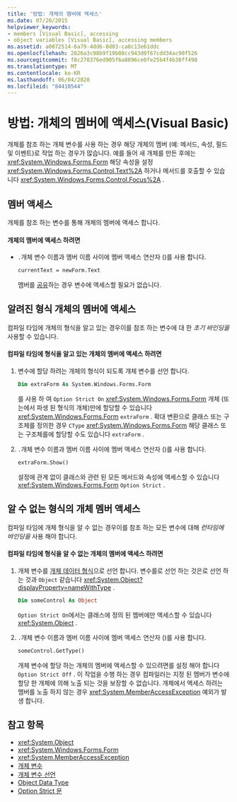 ```yaml
---
title: '방법: 개체의 멤버에 액세스'
ms.date: 07/20/2015
helpviewer_keywords:
- members [Visual Basic], accessing
- object variables [Visual Basic], accessing members
ms.assetid: a0072514-6a79-4dd6-8d03-ca8c13e61ddc
ms.openlocfilehash: 2826a3c98b9f19b08cc943d0f67cdd34ac90f526
ms.sourcegitcommit: f8c270376ed905f6a8896ce0fe25b4f4b38ff498
ms.translationtype: MT
ms.contentlocale: ko-KR
ms.lasthandoff: 06/04/2020
ms.locfileid: "84410544"
---
```

# <a name="how-to-access-members-of-an-object-visual-basic"></a>방법: 개체의 멤버에 액세스(Visual Basic)

개체를 참조 하는 개체 변수를 사용 하는 경우 해당 개체의 멤버 (예: 메서드, 속성, 필드 및 이벤트)로 작업 하는 경우가 많습니다. 예를 들어 새 개체를 만든 후에는 <xref:System.Windows.Forms.Form> 해당 속성을 설정 <xref:System.Windows.Forms.Control.Text%2A> 하거나 메서드를 호출할 수 있습니다 <xref:System.Windows.Forms.Control.Focus%2A> .

## <a name="accessing-members"></a>멤버 액세스

개체를 참조 하는 변수를 통해 개체의 멤버에 액세스 합니다.

#### <a name="to-access-members-of-an-object"></a>개체의 멤버에 액세스 하려면

- `.`개체 변수 이름과 멤버 이름 사이에 멤버 액세스 연산자 ()를 사용 합니다.

    ```vb
    currentText = newForm.Text
    ```

    멤버를 [공유](../../../language-reference/modifiers/shared.md)하는 경우 변수에 액세스할 필요가 없습니다.

## <a name="accessing-members-of-an-object-of-known-type"></a>알려진 형식 개체의 멤버에 액세스

컴파일 타임에 개체의 형식을 알고 있는 경우이를 참조 하는 변수에 대 한 *초기 바인딩을* 사용할 수 있습니다.

#### <a name="to-access-members-of-an-object-for-which-you-know-the-type-at-compile-time"></a>컴파일 타임에 형식을 알고 있는 개체의 멤버에 액세스 하려면

1. 변수에 할당 하려는 개체의 형식이 되도록 개체 변수를 선언 합니다.

    ```vb
    Dim extraForm As System.Windows.Forms.Form
    ```

    를 사용 하 여 `Option Strict On` <xref:System.Windows.Forms.Form> 개체 (또는에서 파생 된 형식의 개체)만에 할당할 수 있습니다 <xref:System.Windows.Forms.Form> `extraForm` . 확대 변환으로 클래스 또는 구조체를 정의한 경우 `CType` <xref:System.Windows.Forms.Form> 해당 클래스 또는 구조체를에 할당할 수도 있습니다 `extraForm` .

2. `.`개체 변수 이름과 멤버 이름 사이에 멤버 액세스 연산자 ()를 사용 합니다.

    ```vb
    extraForm.Show()
    ```

    설정에 관계 없이 클래스와 관련 된 모든 메서드와 속성에 액세스할 수 있습니다 <xref:System.Windows.Forms.Form> `Option Strict` .

## <a name="accessing-members-of-an-object-of-unknown-type"></a>알 수 없는 형식의 개체 멤버 액세스

컴파일 타임에 개체 형식을 알 수 없는 경우이를 참조 하는 모든 변수에 대해 *런타임에 바인딩을* 사용 해야 합니다.

#### <a name="to-access-members-of-an-object-for-which-you-do-not-know-the-type-at-compile-time"></a>컴파일 타임에 형식을 알 수 없는 개체의 멤버에 액세스 하려면

1. 개체 변수를 [개체 데이터 형식](../../../language-reference/data-types/object-data-type.md)으로 선언 합니다. 변수를로 선언 하는 것은로 선언 하는 것과 `Object` 같습니다 <xref:System.Object?displayProperty=nameWithType> .

    ```vb
    Dim someControl As Object
    ```

    `Option Strict On`에서는 클래스에 정의 된 멤버에만 액세스할 수 있습니다 <xref:System.Object> .

2. `.`개체 변수 이름과 멤버 이름 사이에 멤버 액세스 연산자 ()를 사용 합니다.

    ```vb
    someControl.GetType()
    ```

    개체 변수에 할당 하는 개체의 멤버에 액세스할 수 있으려면를 설정 해야 합니다 `Option Strict Off` . 이 작업을 수행 하는 경우 컴파일러는 지정 된 멤버가 변수에 할당 한 개체에 의해 노출 되는 것을 보장할 수 없습니다. 개체에서 액세스 하려는 멤버를 노출 하지 않는 경우 <xref:System.MemberAccessException> 예외가 발생 합니다.

## <a name="see-also"></a>참고 항목

- <xref:System.Object>
- <xref:System.Windows.Forms.Form>
- <xref:System.MemberAccessException>
- [개체 변수](object-variables.md)
- [개체 변수 선언](object-variable-declaration.md)
- [Object Data Type](../../../language-reference/data-types/object-data-type.md)
- [Option Strict 문](../../../language-reference/statements/option-strict-statement.md)
